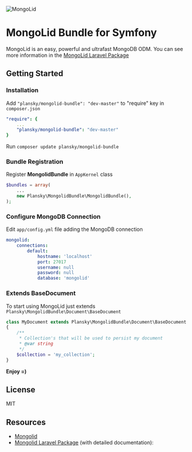 ![MongoLid](https://dl.dropboxusercontent.com/u/12506137/libs_bundles/mongolid_banner.png)

# MongoLid Bundle for Symfony

MongoLid is an easy, powerful and ultrafast MongoDB ODM. You can see more information in the [MongoLid Laravel Package](https://github.com/leroy-merlin-br/mongolid-laravel)

## Getting Started

### Installation
Add `"plansky/mongolid-bundle": "dev-master"` to "require" key in `composer.json`

```yaml
"require": {
    ...
    "plansky/mongolid-bundle": "dev-master"
}
```

Run `composer update plansky/mongolid-bundle`

### Bundle Registration
Register **MongolidBundle** in `AppKernel` class

```php
$bundles = array(
    ...
    new Plansky\MongolidBundle\MongolidBundle(),
);
```

### Configure MongoDB Connection
Edit `app/config.yml` file adding the MongoDB connection

```yaml
mongolid:
    connections:
        default:
            hostname: 'localhost'
            port: 27017
            username: null
            password: null
            database: 'mongolid'
```

### Extends BaseDocument

To start using MongoLid just extends `Plansky\MongolidBundle\Document\BaseDocument`

```php
class MyDocument extends Plansky\MongolidBundle\Document\BaseDocument
{
    /**
     * Collection's that will be used to persist my document
     * @var string
     */
    $collection = 'my_collection';
}
```

**Enjoy =)**

## License
MIT

## Resources
* [Mongolid](https://github.com/leroy-merlin-br/mongolid)
* [Mongolid Laravel Package](https://github.com/leroy-merlin-br/mongolid-laravel) (with detailed documentation): 
